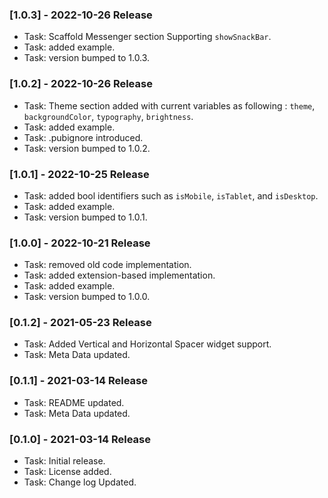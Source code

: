 ### [1.0.3] - 2022-10-26 Release
* Task: Scaffold Messenger section Supporting `showSnackBar`.
* Task: added example.
* Task: version bumped to 1.0.3.
### [1.0.2] - 2022-10-26 Release
* Task: Theme section added with current variables as following : `theme`, `backgroundColor`, `typography`, `brightness`.
* Task: added example.
* Task: .pubignore introduced.
* Task: version bumped to 1.0.2.
### [1.0.1] - 2022-10-25 Release
* Task: added bool identifiers such as `isMobile`, `isTablet`, and `isDesktop`.
* Task: added example.
* Task: version bumped to 1.0.1.

### [1.0.0] - 2022-10-21 Release
* Task: removed old code implementation.
* Task: added extension-based implementation.
* Task: added example.
* Task: version bumped to 1.0.0.

### [0.1.2] - 2021-05-23 Release
* Task: Added Vertical and Horizontal Spacer widget support.
* Task: Meta Data updated.

### [0.1.1] - 2021-03-14 Release
* Task: README updated.
* Task: Meta Data updated.

### [0.1.0] - 2021-03-14 Release
* Task: Initial release.
* Task: License added.
* Task: Change log Updated.

